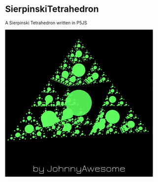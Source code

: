 # SierpinskiTetrahedron
A Sierpinski Tetrahedron written in P5JS

![SierpinskiTetrahedron](https://github.com/johnnyawesome/SierpinskiTetrahedron/blob/master/SierpinskiTetrahedron/DemoImage/SierpinskiTetrahedron.gif)
